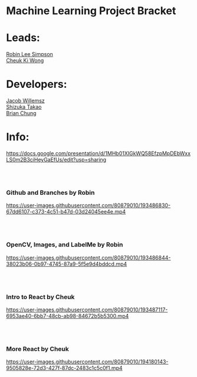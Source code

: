 
# Machine Learning Project Bracket

# Leads:
<ins> Robin Lee Simpson </ins><br />
<ins> Cheuk Ki Wong </ins><br />

# Developers:

<ins> Jacob Willemsz </ins><br />
<ins> Shizuka Takao </ins><br />
<ins> Brian Chung </ins><br />


# Info:

https://docs.google.com/presentation/d/1MHb01XIGkWQ58EfzpMpDEbWxxLS0m2B3ciHeyGaEfUs/edit?usp=sharing

<br><br>
### Github and Branches by Robin

https://user-images.githubusercontent.com/80879010/193486830-67dd6107-c373-4c51-b47d-03d24045ee4e.mp4

<br><br>

### OpenCV, Images, and LabelMe by Robin

https://user-images.githubusercontent.com/80879010/193486844-38023b06-0b97-4745-87a9-5f5e9d4bddcd.mp4

<br><br>

### Intro to React by Cheuk

https://user-images.githubusercontent.com/80879010/193487117-6953ae40-6bb7-48cb-ab98-84672b5b5300.mp4

<br><br>

### More React by Cheuk

https://user-images.githubusercontent.com/80879010/194180143-9505828e-72d3-427f-87dc-2483c1c5c0f1.mp4



